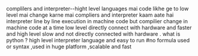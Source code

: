 complilers and interpreter--hight level languages mai code likhe ge to low level mai change karne mai compliers and interpreter kaam aate hai 
interpreter line by line execution in machine code but compilier change in machine code at a time 
low level directly connect with hardware and faster  and high level slow and not directly connected with hardware .
what is python ?
high level interpreter language and easy to run #no formula used or syntax ,used in huge platform ,scalable and fast 




